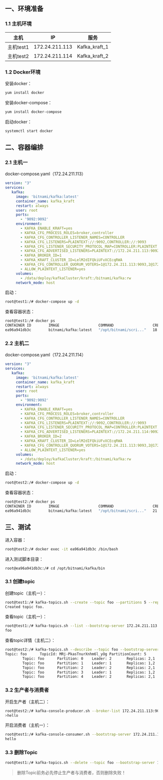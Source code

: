 ## 一、环境准备

### 1.1 主机环境

| 主机      | IP             | 服务          |
| --------- | -------------- | ------------- |
| 主机test1 | 172.24.211.113 | Kafka_kraft_1 |
| 主机test2 | 172.24.211.114 | Kafka_kraft_2 |

### 1.2 Docker环境

安装docker：

```bash
yum install docker
```

安装docker-compose：

```bash
yum install docker-compose
```

启动docker：

```bash
systemctl start docker
```

## 二、容器编排

### 2.1 主机一

docker-compose.yaml（172.24.211.113）

```yaml
version: "3"
services:
   kafka:
     image: 'bitnami/kafka:latest'
     container_name: kafka_kraft
     restart: always
     user: root
     ports:
       - '9092:9092'
     environment:
       - KAFKA_ENABLE_KRAFT=yes
       - KAFKA_CFG_PROCESS_ROLES=broker,controller
       - KAFKA_CFG_CONTROLLER_LISTENER_NAMES=CONTROLLER
       - KAFKA_CFG_LISTENERS=PLAINTEXT://:9092,CONTROLLER://:9093
       - KAFKA_CFG_LISTENER_SECURITY_PROTOCOL_MAP=CONTROLLER:PLAINTEXT,PLAINTEXT:PLAINTEXT
       - KAFKA_CFG_ADVERTISED_LISTENERS=PLAINTEXT://172.24.211.113:9092
       - KAFKA_BROKER_ID=1
       - KAFKA_KRAFT_CLUSTER_ID=LelM2dIFQkiUFvXCEcqRWA
       - KAFKA_CFG_CONTROLLER_QUORUM_VOTERS=1@172.24.211.113:9093,2@172.24.211.114:9093
       - ALLOW_PLAINTEXT_LISTENER=yes
     volumes:
       - /data/deploy/kafkaCluster/kraft:/bitnami/kafka:rw
     network_mode: host
```

启动：

```bash
root@test1:/# docker-compose up -d
```
查看容器状态：
```bash
root@test1:/# docker ps
CONTAINER ID        IMAGE                  COMMAND                  CREATED             STATUS              PORTS               NAMES
ea96a941db3c        bitnami/kafka:latest   "/opt/bitnami/scri..."   18 minutes ago      Up 18 minutes                           kafka_kraft
```

### 2.2 主机二

docker-compose.yaml（172.24.211.114）

```yaml
version: "3"
services:
   kafka:
     image: 'bitnami/kafka:latest'
     container_name: kafka_kraft
     restart: always
     user: root
     ports:
       - '9092:9092'
     environment:
       - KAFKA_ENABLE_KRAFT=yes
       - KAFKA_CFG_PROCESS_ROLES=broker,controller
       - KAFKA_CFG_CONTROLLER_LISTENER_NAMES=CONTROLLER
       - KAFKA_CFG_LISTENERS=PLAINTEXT://:9092,CONTROLLER://:9093
       - KAFKA_CFG_LISTENER_SECURITY_PROTOCOL_MAP=CONTROLLER:PLAINTEXT,PLAINTEXT:PLAINTEXT
       - KAFKA_CFG_ADVERTISED_LISTENERS=PLAINTEXT://172.24.211.114:9092
       - KAFKA_BROKER_ID=2
       - KAFKA_KRAFT_CLUSTER_ID=LelM2dIFQkiUFvXCEcqRWA
       - KAFKA_CFG_CONTROLLER_QUORUM_VOTERS=1@172.24.211.113:9093,2@172.24.211.114:9093
       - ALLOW_PLAINTEXT_LISTENER=yes
     volumes:
       - /data/deploy/kafkaCluster/kraft:/bitnami/kafka:rw
     network_mode: host
```

启动：

```bash
root@test2:/# docker-compose up -d
```
查看容器状态：
```bash
root@test2:/# docker ps
CONTAINER ID        IMAGE                  COMMAND                  CREATED             STATUS              PORTS               NAMES
ea96a941db3c        bitnami/kafka:latest   "/opt/bitnami/scri..."   21 minutes ago      Up 21 minutes                           kafka_kraft
```

## 三、测试

进入容器：
```bash
root@test2:/# docker exec -it ea96a941db3c /bin/bash
```
进入测试脚本目录：
```bash
root@ea96a941db3c:/# cd /opt/bitnami/kafka/bin
```

### 3.1 创建topic

创建topic（主机一）：

```bash
root@test1:/# kafka-topics.sh --create --topic foo --partitions 5 --replication-factor 2 --bootstrap-server 172.24.211.113:9092,172.24.211.114:9092
Created topic foo.
```

查看topic（主机一）：

```bash
root@test1:/# kafka-topics.sh --list --bootstrap-server 172.24.211.113:9092,172.24.211.114:9092
foo
```

查看topic详情（主机二）：

```bash
root@test2:/# kafka-topics.sh --describe --topic foo --bootstrap-server 172.24.211.113:9092,172.24.211.114:9092
Topic: foo      TopicId: MRj-PkasTnurXnhm6l_yOg PartitionCount: 5       ReplicationFactor: 2    Configs:
        Topic: foo      Partition: 0    Leader: 2       Replicas: 2,1   Isr: 2,1
        Topic: foo      Partition: 1    Leader: 1       Replicas: 1,2   Isr: 1,2
        Topic: foo      Partition: 2    Leader: 2       Replicas: 2,1   Isr: 2,1
        Topic: foo      Partition: 3    Leader: 1       Replicas: 1,2   Isr: 1,2
        Topic: foo      Partition: 4    Leader: 2       Replicas: 2,1   Isr: 2,1
```

### 3.2 生产者与消费者

开启生产者（主机二）：

```bash
root@test2:/# kafka-console-producer.sh --broker-list 172.24.211.113:9092,172.24.211.114:9092 --topic foo
>hello
```

开启消费者（主机一）：

```bash
root@test1:/# kafka-console-consumer.sh --bootstrap-server 172.24.211.113:9092,172.24.211.114:9092 --topic foo --from-beginning
hello
```

### 3.3 删除Topic
```bash
root@test1:/# kafka-topics.sh --delete --topic foo --bootstrap-server 172.24.211.113:9092,172.24.211.114:9092
```
> 删除Topic前务必先停止生产者与消费者，否则删除失败！

